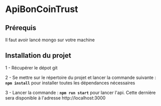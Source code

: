 # ApiBonCoinTrust

## Prérequis

Il faut avoir lancé mongo sur votre machine 

## Installation du projet

1 - Récupérer le dépot git 

2 - Se mettre sur le répertoire du projet et lancer la commande suivante :
**`npm install`** pour installer toutes les dépendances nécessaires

3 - Lancer la commande : **`npm run start`** pour lancer l'api. Cette dernière sera disponible à l'adresse http://localhost:3000
